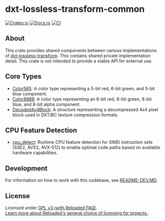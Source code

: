 # dxt-lossless-transform-common

[![Crates.io](https://img.shields.io/crates/v/dxt-lossless-transform-common.svg)](https://crates.io/crates/dxt-lossless-transform-common)
[![Docs.rs](https://docs.rs/dxt-lossless-transform-common/badge.svg)](https://docs.rs/dxt-lossless-transform-common)
[![CI](https://github.com/Sewer56/dxt-lossless-transform/actions/workflows/rust.yml/badge.svg)](https://github.com/Sewer56/dxt-lossless-transform/actions)

## About

This crate provides shared components between various implementations of [dxt-lossless-transform].
This contains shared private implementation detail. This crate is not intended to provide a stable API for external use.

## Core Types

- [Color565](./src/color_565.rs): A color type representing a 5-bit red, 6-bit green, and 5-bit blue component.
- [Color8888](./src/color_8888.rs): A color type representing an 8-bit red, 8-bit green, 8-bit blue, and 8-bit alpha component.
- [Decoded4x4Block](./src/decoded_4x4_block.rs): A structure representing a decompressed 4x4 pixel block used in DXT/BC texture compression formats.

## CPU Feature Detection

- [cpu_detect](./src/cpu_detect.rs): Runtime CPU feature detection for SIMD instruction sets (SSE2, AVX2, AVX-512) to enable optimal code paths based on available hardware capabilities.

## Development

For information on how to work with this codebase, see [README-DEV.MD][readme-dev].

## License

Licensed under [GPL v3 (with Reloaded FAQ)](./LICENSE).  
[Learn more about Reloaded's general choice of licensing for projects.][reloaded-license].  

[reloaded-license]: https://reloaded-project.github.io/Reloaded.MkDocsMaterial.Themes.R2/Pages/license.html
[readme-dev]: https://github.com/Sewer56/dxt-lossless-transform/blob/main/README-DEV.MD
[dxt-lossless-transform]: https://github.com/Sewer56/dxt-lossless-transform